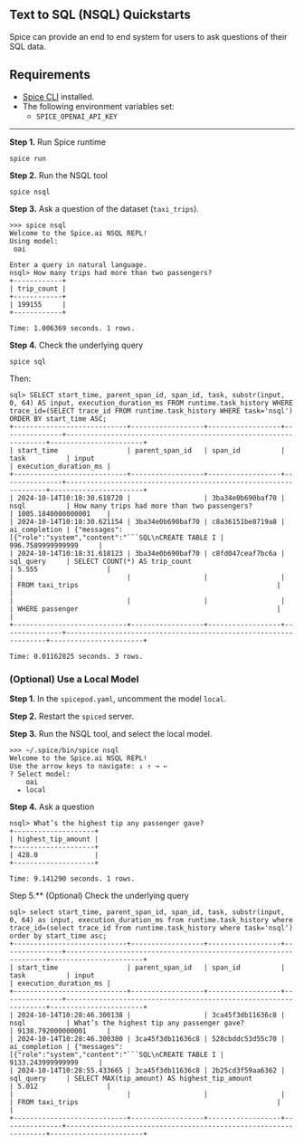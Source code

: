## Text to SQL (NSQL) Quickstarts

Spice can provide an end to end system for users to ask questions of their SQL data. 

## Requirements

- [Spice CLI](https://docs.spiceai.org/getting-started) installed.
- The following environment variables set:
  - `SPICE_OPENAI_API_KEY`
--- 

**Step 1.** Run Spice runtime
```shell 
spice run
```

**Step 2.** Run the NSQL tool
```shell
spice nsql
```

**Step 3.** Ask a question of the dataset (`taxi_trips`).
```shell
>>> spice nsql
Welcome to the Spice.ai NSQL REPL!
Using model:
 oai

Enter a query in natural language.
nsql> How many trips had more than two passengers?
+------------+
| trip_count |
+------------+
| 199155     |
+------------+

Time: 1.006369 seconds. 1 rows.
```

**Step 4.** Check the underlying query
```shell
spice sql 
```

Then:
```shell
sql> SELECT start_time, parent_span_id, span_id, task, substr(input, 0, 64) AS input, execution_duration_ms FROM runtime.task_history WHERE trace_id=(SELECT trace_id FROM runtime.task_history WHERE task='nsql') ORDER BY start_time ASC;
+----------------------------+------------------+------------------+---------------+-----------------------------------------------------------------+-----------------------+
| start_time                 | parent_span_id   | span_id          | task          | input                                                           | execution_duration_ms |
+----------------------------+------------------+------------------+---------------+-----------------------------------------------------------------+-----------------------+
| 2024-10-14T10:18:30.618720 |                  | 3ba34e0b690baf70 | nsql          | How many trips had more than two passengers?                    | 1005.1840000000001    |
| 2024-10-14T10:18:30.621154 | 3ba34e0b690baf70 | c8a36151be8719a8 | ai_completion | {"messages":[{"role":"system","content":"```SQL\nCREATE TABLE I | 996.7589999999999     |
| 2024-10-14T10:18:31.618123 | 3ba34e0b690baf70 | c8fd047ceaf7bc6a | sql_query     | SELECT COUNT(*) AS trip_count                                   | 5.555                 |
|                            |                  |                  |               | FROM taxi_trips                                                 |                       |
|                            |                  |                  |               | WHERE passenger                                                 |                       |
+----------------------------+------------------+------------------+---------------+-----------------------------------------------------------------+-----------------------+

Time: 0.01162825 seconds. 3 rows.
```


### (Optional) Use a Local Model 
**Step 1.** In the `spicepod.yaml`, uncomment the model `local`.

**Step 2.** Restart the `spiced` server.

**Step 3.** Run the NSQL tool, and select the local model.
```shell
>>> ~/.spice/bin/spice nsql
Welcome to the Spice.ai NSQL REPL!
Use the arrow keys to navigate: ↓ ↑ → ←
? Select model:
    oai
  ▸ local
```

**Step 4.** Ask a question
```shell
nsql> What’s the highest tip any passenger gave?
+--------------------+
| highest_tip_amount |
+--------------------+
| 428.0              |
+--------------------+

Time: 9.141290 seconds. 1 rows.
```

Step 5.** (Optional) Check the underlying query
```shell
sql> select start_time, parent_span_id, span_id, task, substr(input, 0, 64) as input, execution_duration_ms from runtime.task_history where trace_id=(select trace_id from runtime.task_history where task='nsql') order by start_time asc;
+----------------------------+------------------+------------------+---------------+-----------------------------------------------------------------+-----------------------+
| start_time                 | parent_span_id   | span_id          | task          | input                                                           | execution_duration_ms |
+----------------------------+------------------+------------------+---------------+-----------------------------------------------------------------+-----------------------+
| 2024-10-14T10:28:46.300138 |                  | 3ca45f3db11636c8 | nsql          | What’s the highest tip any passenger gave?                      | 9138.792000000001     |
| 2024-10-14T10:28:46.300380 | 3ca45f3db11636c8 | 528cbddc53d55c70 | ai_completion | {"messages":[{"role":"system","content":"```SQL\nCREATE TABLE I | 9133.243999999999     |
| 2024-10-14T10:28:55.433665 | 3ca45f3db11636c8 | 2b25cd3f59aa6362 | sql_query     | SELECT MAX(tip_amount) AS highest_tip_amount                    | 5.012                 |
|                            |                  |                  |               | FROM taxi_trips                                                 |                       |
+----------------------------+------------------+------------------+---------------+-----------------------------------------------------------------+-----------------------+
```